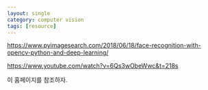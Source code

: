```yaml
---
layout: single
category: computer vision
tags: [resource]
---
```


https://www.pyimagesearch.com/2018/06/18/face-recognition-with-opencv-python-and-deep-learning/

https://www.youtube.com/watch?v=6Qs3wObeWwc&t=218s

이 홈페이지를 참조하자.
